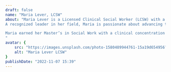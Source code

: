 ```yaml
---
draft: false
name: "Maria Lever, LCSW"
about: "Maria Lever is a Licensed Clinical Social Worker (LCSW) with a deep commitment to supporting individuals and families through some of life’s most challenging moments. With over 13 years of post-master's experience, she specializes in providing compassionate guidance through serious or advanced illness, end-of-life, caregiving, bereavement, and life transitions. Maria’s practice is founded on the principles of dignity, respect, and autonomy.  Her work is defined by a deep respect for client autonomy, providing care that is rooted in compassion and dignity.She works closely with clients and their caregivers, offering expert counseling that honors their unique needs and wishe
A recognized leader in her field, Maria is passionate about advancing the practice of social work. She has supervised master's level clinicians and interns, organized professional conferences, and presented on vital topics for the last ten years. She also co-authored the article, “Caregiver Mental Health: The Invisible Pandemic,” for SWAAY with Lori Hardoon. 

Maria earned her Master’s in Social Work with a clinical concentration from Hunter College after receiving her bachelor's from the University at Albany. She holds a SIFI certification from Adelphi University and is a graduate of the prestigious Zelda Foster Leadership Program in Palliative and End-of-Life Care at NYU’s Silver School of Social Work.
"
avatar: {
    src: "https://images.unsplash.com/photo-1580489944761-15a19d654956?&fit=crop&w=280",
    alt: "Maria Lever LCSW"
}
publishDate: "2022-11-07 15:39"
---
```

